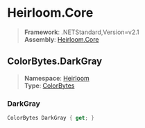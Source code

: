 # Heirloom.Core

> **Framework**: .NETStandard,Version=v2.1  
> **Assembly**: [Heirloom.Core][0]  

## ColorBytes.DarkGray

> **Namespace**: [Heirloom][0]  
> **Type**: [ColorBytes][1]  

### DarkGray

```cs
ColorBytes DarkGray { get; }
```

[0]: ../Heirloom.Core.md
[1]: Heirloom.ColorBytes.md
